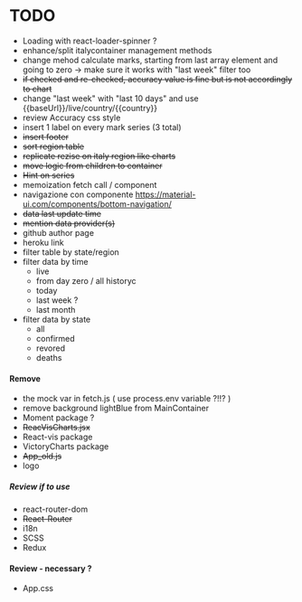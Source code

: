 # TODO

- Loading with react-loader-spinner ?
- enhance/split italycontainer management methods
- change mehod calculate marks, starting from last array element and going to zero -> make sure it works with "last week" filter too
- ~~if checked and re-checked, accuracy value is fine but is not accordingly to chart~~
- change "last week" with "last 10 days" and use {{baseUrl}}/live/country/{{country}}
- review Accuracy css style
- insert 1 label on every mark series (3 total)
- ~~insert footer~~
- ~~sort region table~~
- ~~replicate rezise on italy region like charts~~
- ~~move logic from children to container~~
- ~~Hint on series~~
- memoization fetch call / component
- navigazione con componente https://material-ui.com/components/bottom-navigation/
- ~~data last update time~~
- ~~mention data provider(s)~~
- github author page
- heroku link
- filter table by state/region
- filter data by time
  - live
  - from day zero / all historyc
  - today
  - last week ?
  - last month
- filter data by state
  - all
  - confirmed
  - revored
  - deaths

#### Remove

- the mock var in fetch.js ( use process.env variable ?!!? )
- remove background lightBlue from MainContainer
- Moment package ?
- ~~ReacVisCharts.jsx~~
- React-vis package
- VictoryCharts package
- ~~App_old.js~~
- logo

##### Review if to use

- react-router-dom
- ~~React-Router~~
- i18n
- SCSS
- Redux

#### Review - necessary ?

- App.css
